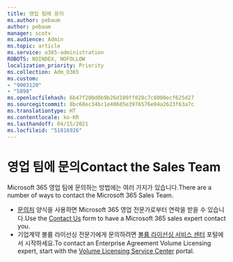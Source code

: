 ```yaml
---
title: 영업 팀에 문의
ms.author: pebaum
author: pebaum
manager: scotv
ms.audience: Admin
ms.topic: article
ms.service: o365-administration
ROBOTS: NOINDEX, NOFOLLOW
localization_priority: Priority
ms.collection: Adm_O365
ms.custom:
- "9003120"
- "5898"
ms.openlocfilehash: 6b47f200d0b9b26d109ff028c7c8000ecf625d27
ms.sourcegitcommit: 8bc60ec34bc1e40685e3976576e04a2623f63a7c
ms.translationtype: HT
ms.contentlocale: ko-KR
ms.lasthandoff: 04/15/2021
ms.locfileid: "51816926"
---
```

# <a name="contact-the-sales-team"></a><span data-ttu-id="04c88-102">영업 팀에 문의</span><span class="sxs-lookup"><span data-stu-id="04c88-102">Contact the Sales Team</span></span>

<span data-ttu-id="04c88-103">Microsoft 365 영업 팀에 문의하는 방법에는 여러 가지가 있습니다.</span><span class="sxs-lookup"><span data-stu-id="04c88-103">There are a number of ways to contact the Microsoft 365 Sales Team.</span></span>

- <span data-ttu-id="04c88-104">[문의처](https://go.microsoft.com/fwlink/p/?LinkId=518644&clcid=0x0409) 양식을 사용하면 Microsoft 365 영업 전문가로부터 연락을 받을 수 있습니다.</span><span class="sxs-lookup"><span data-stu-id="04c88-104">Use the  [Contact Us](https://go.microsoft.com/fwlink/p/?LinkId=518644&clcid=0x0409)  form to have a Microsoft 365 sales expert contact you.</span></span>
- <span data-ttu-id="04c88-105">기업계약 볼륨 라이선싱 전문가에게 문의하려면  [볼륨 라이선싱 서비스 센터](https://go.microsoft.com/fwlink/p/?LinkId=329762) 포털에서 시작하세요.</span><span class="sxs-lookup"><span data-stu-id="04c88-105">To contact an Enterprise Agreement Volume Licensing expert, start with the  [Volume Licensing Service Center](https://go.microsoft.com/fwlink/p/?LinkId=329762) portal.</span></span>
